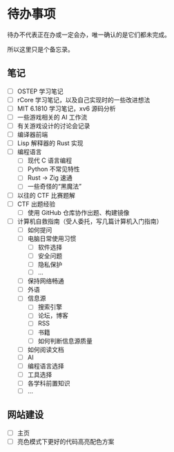 # 待办事项

待办不代表正在办或一定会办，唯一确认的是它们都未完成。

所以这里只是个备忘录。

## 笔记

- [ ] OSTEP 学习笔记
- [ ] rCore 学习笔记，以及自己实现时的一些改进想法
- [ ] MIT 6.1810 学习笔记，xv6 源码分析
- [ ] 一些游戏相关的 AI 工作流
- [ ] 有关游戏设计的讨论会记录
- [ ] 编译器前端
- [ ] Lisp 解释器的 Rust 实现
- [ ] 编程语言
    - [ ] 现代 C 语言编程
    - [ ] Python 不常见特性
    - [ ] Rust -> Zig 速通
    - [ ] 一些奇怪的“黑魔法”
- [ ] 以往的 CTF 比赛题解
- [ ] CTF 出题经验
    - [ ] 使用 GitHub 仓库协作出题、构建镜像
- [ ] 计算机自救指南（受人委托，写几篇计算机入门指南）
    - [ ] 如何提问
    - [ ] 电脑日常使用习惯
        - [ ] 软件选择
        - [ ] 安全问题
        - [ ] 隐私保护
        - [ ] ...
    - [ ] 保持网络畅通
    - [ ] 外语
    - [ ] 信息源
        - [ ] 搜索引擎
        - [ ] 论坛，博客
        - [ ] RSS
        - [ ] 书籍
        - [ ] 如何判断信息源质量
    - [ ] 如何阅读文档
    - [ ] AI
    - [ ] 编程语言选择
    - [ ] 工具选择
    - [ ] 各学科前置知识
    - [ ] ...

## 网站建设

- [ ] 主页
- [ ] 亮色模式下更好的代码高亮配色方案
